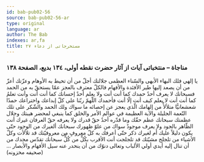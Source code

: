 ```yaml
---
id: bab-pub02-56
source: bab-pub02-56-ar
type: original
language: ar
author: The Bab
indexes: ar,fa
title: مستخرجاتى از دعاء ۲۷
---
```

### مناجاة – منتخباتى آيات از آثار حضرت نقطه أولى، ۱۳٤ بديع، الصفحة ۱۳۸

يا إلهي فلك البهاء الأبهى والسّناء العظمى جلالتك أجلّ من أن تحيط به الأوهام وعزّتك أعزّ من أن يصعد إليها طير الأفئدة والأفهام فالكلّ معترف بالعجز عمّا يستحقّ به من الحمد فسبحانك لا يعرف أحدٌ حمدك كما أنت أنت ولا يعلم أحدٌ إحسانك كما أنت أنت وأنت تعلمُ كما أنت أنت لا يعلم كيف أنت إلّا أنت فأحمدك اللّهمّ ربّنا على كلّ إبداعك واختراعك حمدًا شعشعانيًّا متلألأً من إلهامك الّذي يعجز عن إحصائه ما سواك ولك الحمد والشّكر على تلك النّعمة الجليلة والآية العظيمة في عوالم الأمر والخلق كما ينبغي لمحضر هيبتك وجلال عظمتك سبحانك عظم حقّك وما قدّره أحدٌ حقّ قدرك ولا يعرفه حقّ العرفان غيرك أنت الظّاهر بالجود ولا يعرف موجودٌ سواك من علوّ ظهورك سبحانك ألغيرك من الوجود حتّى يكون دليلاً عليك أَم لغيرك ذكر حتّى أعرفك به كلّ معروفٍ من معروفيّتك قد تلألأت وكلّ الأشياء من تلجلج مشيّتك قد تلجلجت أنت الأقرب بكُلٍّ من كُلٍّ سبحانك تقدّس مجدك من أن تنال إليه أيدي أولي الألباب وتعالى دنوّك من أن ينحدر عنه سيل الأفهام والأبصار ... (صحيفه مخزونه)